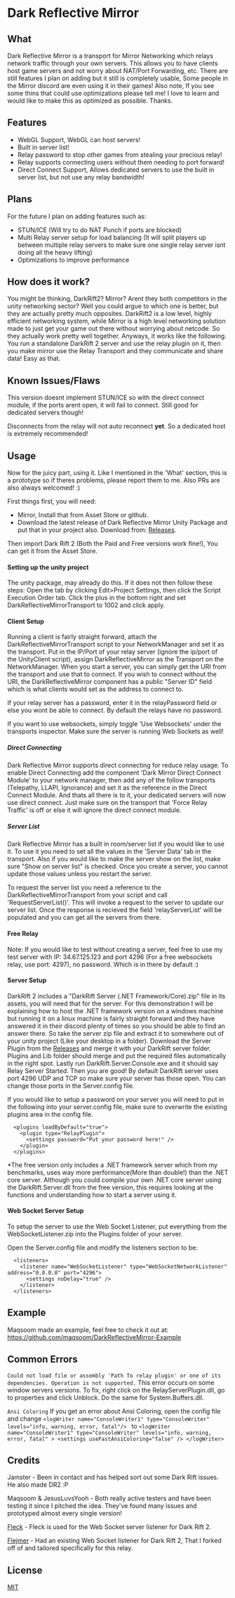 # Dark Reflective Mirror

## What
Dark Reflective Mirror is a transport for Mirror Networking which relays network traffic through your own servers. This allows you to have clients host game servers and not worry about NAT/Port Forwarding, etc. There are still features I plan on adding but it still is completely usable, Some people in the Mirror discord are even using it in their games! Also note, If you see some thins that could use optimizations please tell me! I love to learn and would like to make this as optimized as possible. Thanks.

## Features
* WebGL Support, WebGL can host servers!
* Built in server list!
* Relay password to stop other games from stealing your precious relay!
* Relay supports connecting users without them needing to port forward!
* Direct Connect Support, Allows dedicated servers to use the built in server list, but not use any relay bandwidth!

## Plans

For the future I plan on adding features such as:
* STUN/ICE (Will try to do NAT Punch if ports are blocked)
* Multi Relay server setup for load balancing (It will split players up between multiple relay servers to make sure one single relay server isnt doing all the heavy lifting)
* Optimizations to improve performance

## How does it work?

You might be thinking, DarkRift2? Mirror? Arent they both competitors in the unity networking sector? Well you could argue to which one is better, but they are actually pretty much opposites. DarkRift2 is a low level, highly efficient networking system, while Mirror is a high level networking solution made to just get your game out there without worrying about netcode. So they actually work pretty well together. Anyways, it works like the following. You run a standalone DarkRift 2 server and use the relay plugin on it, then you make mirror use the Relay Transport and they communicate and share data! Easy as that.

## Known Issues/Flaws
This version doesnt implement STUN/ICE so with the direct connect module, if the ports arent open, it will fail to connect. Still good for dedicated servers though!

Disconnects from the relay will not auto reconnect **yet**. So a dedicated host is extremely recommended!

## Usage

Now for the juicy part, using it. Like I mentioned in the 'What' section, this is a prototype so if theres problems, please report them to me. Also PRs are also always welcomed! :)

First things first, you will need:
* Mirror, Install that from Asset Store or github.
* Download the latest release of Dark Reflective Mirror Unity Package and put that in your project also. Download from: [Releases](https://github.com/Derek-R-S/Dark-Reflective-Mirror/releases).

Then import Dark Rift 2 (Both the Paid and Free versions work fine!), You can get it from the Asset Store.

#### Setting up the unity project

The unity package, may already do this. If it does not then follow these steps: Open the tab by clicking Edit>Project Settings, then click the Script Execution Order tab. Click the plus in the bottom right and set DarkReflectiveMirrorTransport to 1002 and click apply.

#### Client Setup
Running a client is fairly straight forward, attach the DarkReflectiveMirrorTransport script to your NetworkManager and set it as the transport. Put in the IP/Port of your relay server (ignore the ip/port of the UnityClient script), assign DarkReflectiveMirror as the Transport on the NetworkManager. When you start a server, you can simply get the URI from the transport and use that to connect. If you wish to connect without the URI, the DarkReflectiveMirror component has a public "Server ID" field which is what clients would set as the address to connect to. 

If your relay server has a password, enter it in the relayPassword field or else you wont be able to connect. By default the relays have no password.

If you want to use websockets, simply toggle 'Use Websockets' under the transports inspector. Make sure the server is running Web Sockets as well!

##### Direct Connecting

Dark Reflective Mirror supports direct connecting for reduce relay usage. To enable Direct Connecting add the component 'Dark Mirror Direct Connect Module' to your network manager, then add any of the follow transports (Telepathy, LLAPI, Ignorance) and set it as the reference in the Direct Connect Module. And thats all there is to it, your dedicated servers will now use direct connect. Just make sure on the transport that 'Force Relay Traffic' is off or else it will ignore the direct connect module.

##### Server List

Dark Reflective Mirror has a built in room/server list if you would like to use it. To use it you need to set all the values in the 'Server Data' tab in the transport. Also if you would like to make the server show on the list, make sure "Show on server list" is checked. Once you create a server, you cannot update those values unless you restart the server.

To request the server list you need a reference to the DarkReflectiveMirrorTransport from your script and call 'RequestServerList()'. This will invoke a request to the server to update our server list. Once the response is recieved the field 'relayServerList' will be populated and you can get all the servers from there.
 
#### Free Relay
Note: If you would like to test without creating a server, feel free to use my test server with IP: 34.67.125.123 and port 4296 (For a free websockets relay, use port: 4297), no password. Which is in there by default  :)

#### Server Setup
DarkRift 2 includes a "DarkRift Server (.NET Framework/Core).zip" file in its assets, you will need that for the server. For this demonstration I will be explaining how to host the .NET framework version on a windows machine but running it on a linux machine is fairly straight forward and they have answered it in their discord plenty of times so you should be able to find an answer there. So take the server zip file and extract it to somewhere out of your unity project (Like your desktop in a folder). Download the Server Plugin from the [Releases](https://github.com/Derek-R-S/Dark-Reflective-Mirror/releases) and merge it with your DarkRift server folder. Plugins and Lib folder should merge and put the required files automatically in the right spot. Lastly run DarkRift.Server.Console.exe and it should say Relay Server Started. Then you are good! By default DarkRift server uses port 4296 UDP and TCP so make sure your server has those open. You can change those ports in the Server.config file.

If you would like to setup a password on your server you will need to put in the following into your server.config file, make sure to overwrite the existing plugins area in the config file.

```
  <plugins loadByDefault="true">
    <plugin type="RelayPlugin">
      <settings password="Put your password here!" />
    </plugin>
  </plugins>

```

\*The free version only includes a .NET framework server which from my benchmarks, uses way more performance(More than double!) than the .NET core server. Although you could compile your own .NET core server using the DarkRift.Server.dll from the free version, this requires looking at the functions and understanding how to start a server using it.


#### Web Socket Server Setup
To setup the server to use the Web Socket Listener, put everything from the WebSocketListener.zip into the Plugins folder of your server.

Open the Server.config file and modify the listeners section to be:

```
  <listeners>
    <listener name="WebSocketListener" type="WebSocketNetworkListener" address="0.0.0.0" port="4296">
      <settings noDelay="true" />
    </listener>
  </listeners>
```

## Example
Maqsoom made an example, feel free to check it out at: https://github.com/maqsoom/DarkReflectiveMirror-Example 

## Common Errors

`Could not load file or assembly 'Path To relay plugin' or one of its dependencies. Operation is not supported.`
This error occurs on some window servers versions. To fix, right click on the RelayServerPlugin.dll, go to properties and click Unblock. Do the same for System.Buffers.dll.

`Ansi Coloring`
If you get an error about Ansi Coloring, open the config file and change
`<logWriter name="ConsoleWriter1" type="ConsoleWriter" levels="info, warning, error, fatal"/>
`
to
`<logWriter name="ConsoleWriter1" type="ConsoleWriter" levels="info, warning, error, fatal" >
      <settings useFastAnsiColoring="false" />
      </logWriter>`

## Credits
Jamster - Been in contact and has helped sort out some Dark Rift issues. He also made DR2 :P

Maqsoom & JesusLuvsYooh - Both really active testers and have been testing it since I pitched the idea. They've found many issues and prototyped almost every single version!

[Fleck](https://github.com/statianzo/Fleck) - Fleck is used for the Web Socket server listener for Dark Rift 2.

[Flejmer](https://github.com/flejmer/) - Had an existing Web Socket listener for Dark Rift 2, That I forked off of and tailored specifically for this relay.

## License
[MIT](https://choosealicense.com/licenses/mit/)
